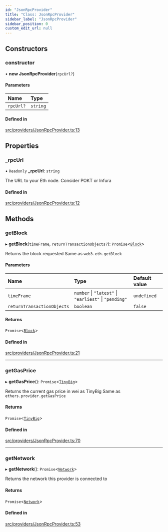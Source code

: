 ```yaml
---
id: "JsonRpcProvider"
title: "Class: JsonRpcProvider"
sidebar_label: "JsonRpcProvider"
sidebar_position: 0
custom_edit_url: null
---
```


## Constructors

### constructor

• **new JsonRpcProvider**(`rpcUrl?`)

#### Parameters

| Name | Type |
| :------ | :------ |
| `rpcUrl?` | `string` |

#### Defined in

[src/providers/JsonRpcProvider.ts:13](https://github.com/Earnifi/essential-eth/blob/af2c074/src/providers/JsonRpcProvider.ts#L13)

## Properties

### \_rpcUrl

• `Readonly` **\_rpcUrl**: `string`

The URL to your Eth node. Consider POKT or Infura

#### Defined in

[src/providers/JsonRpcProvider.ts:12](https://github.com/Earnifi/essential-eth/blob/af2c074/src/providers/JsonRpcProvider.ts#L12)

## Methods

### getBlock

▸ **getBlock**(`timeFrame`, `returnTransactionObjects?`): `Promise`<[`Block`](../interfaces/Block.md)\>

Returns the block requested
Same as `web3.eth.getBlock`

#### Parameters

| Name | Type | Default value |
| :------ | :------ | :------ |
| `timeFrame` | `number` \| ``"latest"`` \| ``"earliest"`` \| ``"pending"`` | `undefined` |
| `returnTransactionObjects` | `boolean` | `false` |

#### Returns

`Promise`<[`Block`](../interfaces/Block.md)\>

#### Defined in

[src/providers/JsonRpcProvider.ts:21](https://github.com/Earnifi/essential-eth/blob/af2c074/src/providers/JsonRpcProvider.ts#L21)

___

### getGasPrice

▸ **getGasPrice**(): `Promise`<[`TinyBig`](TinyBig.md)\>

Returns the current gas price in wei as TinyBig
Same as `ethers.provider.getGasPrice`

#### Returns

`Promise`<[`TinyBig`](TinyBig.md)\>

#### Defined in

[src/providers/JsonRpcProvider.ts:70](https://github.com/Earnifi/essential-eth/blob/af2c074/src/providers/JsonRpcProvider.ts#L70)

___

### getNetwork

▸ **getNetwork**(): `Promise`<[`Network`](../interfaces/Network.md)\>

Returns the network this provider is connected to

#### Returns

`Promise`<[`Network`](../interfaces/Network.md)\>

#### Defined in

[src/providers/JsonRpcProvider.ts:53](https://github.com/Earnifi/essential-eth/blob/af2c074/src/providers/JsonRpcProvider.ts#L53)
